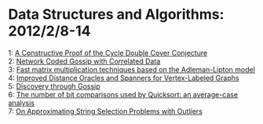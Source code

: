 # Data Structures and Algorithms: 2012/2/8-14  
1: [A Constructive Proof of the Cycle Double Cover Conjecture](https://doi.org/10.48550/arXiv.1202.0569)  
2: [Network Coded Gossip with Correlated Data](https://doi.org/10.48550/arXiv.1202.1801)  
3: [Fast matrix multiplication techniques based on the Adleman-Lipton model](https://doi.org/10.48550/arXiv.0912.0750)  
4: [Improved Distance Oracles and Spanners for Vertex-Labeled Graphs](https://doi.org/10.48550/arXiv.1109.3114)  
5: [Discovery through Gossip](https://doi.org/10.48550/arXiv.1202.2092)  
6: [The number of bit comparisons used by Quicksort: an average-case  analysis](https://doi.org/10.48550/arXiv.1202.2595)  
7: [On Approximating String Selection Problems with Outliers](https://doi.org/10.48550/arXiv.1202.2820)  